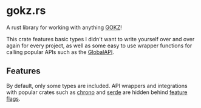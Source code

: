 # gokz.rs

A rust library for working with anything [GOKZ](https://github.com/KZGlobalTeam/gokz)!

This crate features basic types I didn't want to write yourself over and over again for every
project, as well as some easy to use wrapper functions for calling popular APIs such as the
[GlobalAPI](https://kztimerglobal.com/swagger/index.html?urls.primaryName=V2).

## Features

By default, only some types are included. API wrappers and integrations with popular crates such as
[chrono](https://docs.rs/chrono) and [serde](https://docs.rs/serde) are hidden behind [feature flags](https://doc.rust-lang.org/cargo/reference/features.html).

